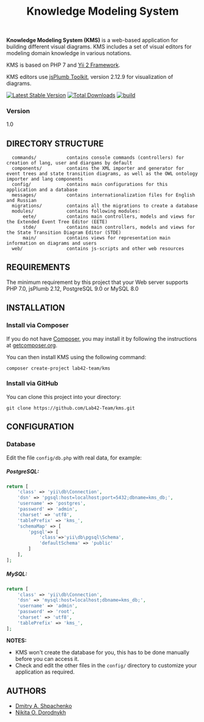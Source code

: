<p align="center">
    <h1 align="center">Knowledge Modeling System</h1>
    <br />
</p>

**Knowledge Modeling System (KMS)** is a web-based application for building different visual diagrams. KMS includes a set of visual editors for modeling domain knowledge in various notations.

KMS is based on PHP 7 and [Yii 2 Framework](http://www.yiiframework.com/).

KMS editors use [jsPlumb Toolkit](https://jsplumbtoolkit.com/), version 2.12.9 for visualization of diagrams.

[![Latest Stable Version](https://img.shields.io/packagist/v/yiisoft/yii2-app-basic.svg)](https://packagist.org/packages/yiisoft/yii2-app-basic)
[![Total Downloads](https://img.shields.io/packagist/dt/yiisoft/yii2-app-basic.svg)](https://packagist.org/packages/yiisoft/yii2-app-basic)
[![build](https://github.com/yiisoft/yii2-app-basic/workflows/build/badge.svg)](https://github.com/yiisoft/yii2-app-basic/actions?query=workflow%3Abuild)

### Version

1.0

DIRECTORY STRUCTURE
-------------------

      commands/           contains console commands (controllers) for creation of lang, user and diargams by default
      components/         contains the XML importer and generator for event trees and state transition diagrams, as well as the OWL ontology importer and lang components
      config/             contains main configurations for this application and a database
      messages/           contains internationalization files for English and Russian  
      migrations/         contains all the migrations to create a database
      modules/            contains following modules:
          eete/           contains main controllers, models and views for the Extended Event Tree Editor (EETE)
          stde/           contains main controllers, models and views for the State Transition Diagram Editor (STDE)
          main/           contains views for representation main information on diagrams and users
      web/                contains js-scripts and other web resources


REQUIREMENTS
------------

The minimum requirement by this project that your Web server supports PHP 7.0, jsPlumb 2.12, PostgreSQL 9.0 or MySQL 8.0


INSTALLATION
------------

### Install via Composer

If you do not have [Composer](http://getcomposer.org/), you may install it by following the instructions
at [getcomposer.org](http://getcomposer.org/doc/00-intro.md#installation-nix).

You can then install KMS using the following command:

~~~
composer create-project lab42-team/kms
~~~

### Install via GitHub

You can clone this project into your directory:

~~~
git clone https://github.com/Lab42-Team/kms.git
~~~

CONFIGURATION
-------------

### Database

Edit the file `config/db.php` with real data, for example:

##### PostgreSQL:

```php
return [
    'class' => 'yii\db\Connection',
    'dsn' => 'pgsql:host=localhost;port=5432;dbname=kms_db;',
    'username' => 'postgres',
    'password' => 'admin',
    'charset' => 'utf8',
    'tablePrefix' => 'kms_',
    'schemaMap' => [
        'pgsql'=> [
            'class'=>'yii\db\pgsql\Schema',
            'defaultSchema' => 'public'
        ]
    ],
];
```

##### MySQL:

```php
return [
    'class' => 'yii\db\Connection',
    'dsn' => 'mysql:host=localhost;dbname=kms_db;',
    'username' => 'admin',
    'password' => 'root',
    'charset' => 'utf8',
    'tablePrefix' => 'kms_',
];

```

**NOTES:**
- KMS won't create the database for you, this has to be done manually before you can access it.
- Check and edit the other files in the `config/` directory to customize your application as required.

AUTHORS
-------------

* [Dmitry A. Shpachenko](mailto:demix357@mail.ru)
* [Nikita O. Dorodnykh](mailto:tualatin32@mail.ru)